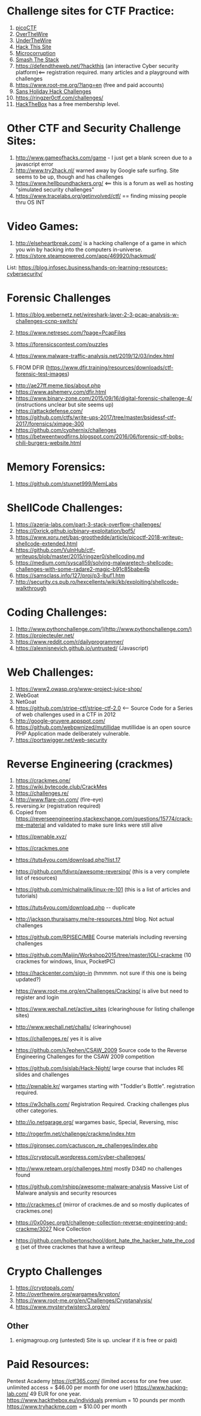 # Challenge sites for CTF Practice:
1. [picoCTF](https://picoctf.com/)
2. [OverTheWire](https://overthewire.org/wargames/)
3. [UnderTheWire](https://underthewire.tech/)
4. [Hack This Site](https://www.hackthissite.org/pages/index/index.php)
5. [Microcorruption](https://microcorruption.com/login)
6. [Smash The Stack](http://smashthestack.org)
7. https://defendtheweb.net/?hackthis  (an interactive Cyber security platform)<== registration required.  many articles and a playground with challenges
8. https://www.root-me.org/?lang=en  (free and paid accounts) 
9. [Sans Holiday Hack Challenges](https://holidayhackchallenge.com/past-challenges/)
10. https://ringzer0ctf.com/challenges/
11. [HackTheBox](https://www.hackthebox.eu/individuals) has a free membership level.

# Other CTF and Security Challenge Sites:
1. http://www.gameofhacks.com/game  - I just get a blank screen due to a javascript error
2. http://www.try2hack.nl/  warned away by Google safe surfing.  Site seems to be up, though and has challenges
3. https://www.hellboundhackers.org/  <== this is a forum as well as hosting "simulated security challenges"
4. https://www.tracelabs.org/getinvolved/ctf/ == finding missing people thru OS INT
# Video Games:
1. http://elseheartbreak.com/  is a hacking challenge of a game in which you win by hacking into the computers in-universe. 
2. https://store.steampowered.com/app/469920/hackmud/


List:
https://blog.infosec.business/hands-on-learning-resources-cybersecurity/

# Forensic Challenges
1. https://blog.webernetz.net/wireshark-layer-2-3-pcap-analysis-w-challenges-ccnp-switch/
2. https://www.netresec.com/?page=PcapFiles
3. https://forensicscontest.com/puzzles
4. https://www.malware-traffic-analysis.net/2019/12/03/index.html

5. FROM  DFIR (https://www.dfir.training/resources/downloads/ctf-forensic-test-images) 
  * http://ae27ff.meme.tips/about.php
  * https://www.ashemery.com/dfir.html
  * https://www.binary-zone.com/2015/09/16/digital-forensic-challenge-4/  (instructions unclear but site seems up)
  * https://attackdefense.com/
  * https://github.com/ctfs/write-ups-2017/tree/master/bsidessf-ctf-2017/forensics/ximage-300
  * https://github.com/cyphernix/challenges
  * https://betweentwodfirns.blogspot.com/2016/06/forensic-ctf-bobs-chili-burgers-website.html

# Memory Forensics:
1. https://github.com/stuxnet999/MemLabs 

# ShellCode Challenges:
1. https://azeria-labs.com/part-3-stack-overflow-challenges/
2. https://0xrick.github.io/binary-exploitation/bof5/
3. https://www.xoru.net/bas-groothedde/article/picoctf-2018-writeup-shellcode-extended.html
4. https://github.com/VulnHub/ctf-writeups/blob/master/2015/ringzer0/shellcoding.md
5. https://medium.com/syscall59/solving-malwaretech-shellcode-challenges-with-some-radare2-magic-b91c85babe4b
6. https://samsclass.info/127/proj/p3-lbuf1.htm
7. http://security.cs.pub.ro/hexcellents/wiki/kb/exploiting/shellcode-walkthrough

# Coding Challenges:
1. [http://www.pythonchallenge.com/](http://www.pythonchallenge.com/) 
2. https://projecteuler.net/
3. https://www.reddit.com/r/dailyprogrammer/   
4. https://alexnisnevich.github.io/untrusted/  (Javascript)

# Web Challenges:
1. https://www2.owasp.org/www-project-juice-shop/
2. WebGoat
3. NetGoat
4. https://github.com/stripe-ctf/stripe-ctf-2.0  <-- Source Code for a Series of web challenges used in a CTF in 2012
5. http://google-gruyere.appspot.com/
6. https://github.com/webpwnized/mutillidae mutillidae is an open source PHP Application made deliberately vulnerable.
7. https://portswigger.net/web-security  

# Reverse Engineering (crackmes)
1. https://crackmes.one/
2. https://wiki.bytecode.club/CrackMes
3. https://challenges.re/  
4. http://www.flare-on.com/  (fire-eye)
5. reversing.kr  (registration required) 
6. Copied from https://reverseengineering.stackexchange.com/questions/15774/crack-me-material and validated to make sure links were still alive
  * https://pwnable.xyz/
  * https://crackmes.one  

  * https://tuts4you.com/download.php?list.17
    
  * https://github.com/fdivrp/awesome-reversing/  (this is a very complete list of resources)
    
  * https://github.com/michalmalik/linux-re-101   (this is a list of articles and tutorials)
    
  * https://tuts4you.com/download.php -- duplicate
    
  * http://jackson.thuraisamy.me/re-resources.html  blog.  Not actual challenges
    
  * https://github.com/RPISEC/MBE  Course materials including reversing challenges
    
  * https://github.com/Maijin/Workshop2015/tree/master/IOLI-crackme  (10 crackmes for windows, linux, PocketPC) 
    
  * https://hackcenter.com/sign-in   (hmmmm.  not sure if this one is being updated?)
    
  * https://www.root-me.org/en/Challenges/Cracking/  is alive but need to register and login
    
  * https://www.wechall.net/active_sites   (clearinghouse for listing challenge sites)
    
  * http://www.wechall.net/challs/  (clearinghouse)
    
  * https://challenges.re/  yes it is alive
    
  * https://github.com/s7ephen/CSAW_2009  Source code to the Reverse Engineering Challenges for the CSAW 2009 competition
    
  * https://github.com/isislab/Hack-Night/  large course that includes RE slides and challenges
    
  * http://pwnable.kr/   wargames starting with "Toddler's Bottle".  registration required.
    
  * https://w3challs.com/  Registration Required.  Cracking challenges plus other categories.
    
  * http://io.netgarage.org/  wargames basic, Special, Reversing, misc 
    
  * http://rogerfm.net/challenge/crackme/index.htm
    
  * https://gironsec.com/cactuscon_re_challenges/index.php
    
  * https://cryptocult.wordpress.com/cyber-challenges/
    
  * http://www.reteam.org/challenges.html  mostly D34D no challenges found
    
  * https://github.com/rshipp/awesome-malware-analysis  Massive List of Malware analysis and security resources
    
  * http://crackmes.cf  (mirror of crackmes.de and so mostly duplicates of crackmes.one) 
    
  * https://0x00sec.org/t/challenge-collection-reverse-engineering-and-crackme/3027  Nice Collection
  
  * https://github.com/holbertonschool/dont_hate_the_hacker_hate_the_code  (set of three crackmes that have a writeup 

# Crypto Challenges
1. https://cryptopals.com/
2. http://overthewire.org/wargames/krypton/
3. https://www.root-me.org/en/Challenges/Cryptanalysis/
4. https://www.mysterytwisterc3.org/en/

## Other
1. enigmagroup.org  (untested)  Site is up.  unclear if it is free or paid)

# Paid Resources:
Pentest Academy
https://ctf365.com/  (limited access for one free user.  unlimited access = $46.00 per month for one user) 
https://www.hacking-lab.com/  49 EUR for one year.  
https://www.hackthebox.eu/individuals premium = 10 pounds per month
https://www.tryhackme.com  = $10.00 per month
